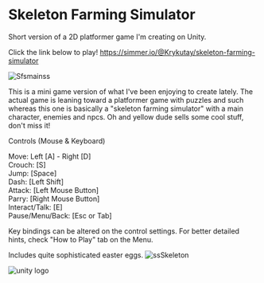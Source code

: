 # Skeleton Farming Simulator
Short version of a 2D platformer game I'm creating on Unity.

Click the link below to play!
https://simmer.io/@Krykutay/skeleton-farming-simulator

![Sfsmainss](https://user-images.githubusercontent.com/44427408/149325365-5b406779-6d0d-4c3b-b4b1-1e4a8d3f3cda.png)


This is a mini game version of what I've been enjoying to create lately. The actual game is leaning toward a platformer game with puzzles and such whereas this one is basically a "skeleton farming simulator" with a main character, enemies and npcs. Oh and yellow dude sells some cool stuff, don't miss it!

Controls (Mouse & Keyboard)

Move: Left [A] - Right [D] <br/>
Crouch: [S] <br/>
Jump: [Space] <br/>
Dash: [Left Shift] <br/>
Attack: [Left Mouse Button] <br/>
Parry: [Right Mouse Button] <br/>
Interact/Talk: [E] <br/>
Pause/Menu/Back: [Esc or Tab]

Key bindings can be altered on the control settings.
For better detailed hints, check "How to Play" tab on the Menu.

Includes quite sophisticated easter eggs.
![ssSkeleton](https://user-images.githubusercontent.com/44427408/149325407-3a37f129-3dfd-423a-acea-0fa060235db9.png)

![unity logo](https://user-images.githubusercontent.com/44427408/141788735-9ec1183a-0e02-4acb-b385-a65fc893b201.png)
